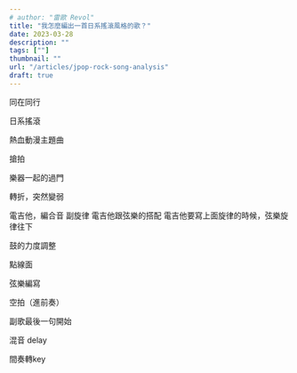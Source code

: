 ```yaml
---
# author: "雷歐 Revol"
title: "我怎麼編出一首日系搖滾風格的歌？"
date: 2023-03-28
description: "" 
tags: [""]
thumbnail: ""
url: "/articles/jpop-rock-song-analysis"
draft: true
---
```





同在同行

日系搖滾

熱血動漫主題曲

搶拍

樂器一起的過門

轉折，突然變弱

電吉他，編合音
副旋律
電吉他跟弦樂的搭配
電吉他要寫上面旋律的時候，弦樂旋律往下

鼓的力度調整

點線面

弦樂編寫

空拍（進前奏）

副歌最後一句開始





混音 delay

間奏轉key
